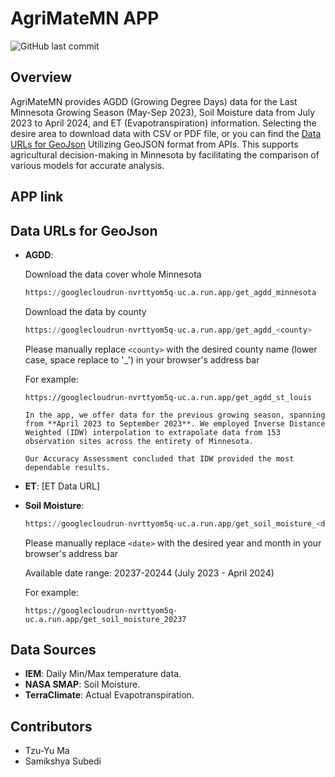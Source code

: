 # AgriMateMN APP
![GitHub last commit](https://img.shields.io/github/last-commit/TzuYuMa/AgriMateMN?style=for-the-badge)

## Overview  
AgriMateMN provides AGDD (Growing Degree Days) data for the Last Minnesota Growing Season (May-Sep 2023), Soil Moisture data from July 2023 to April 2024, and ET (Evapotranspiration) information. Selecting the desire area to download data with CSV or PDF file, or you can find the [Data URLs for GeoJson](#data-urls-for-geojson) Utilizing GeoJSON format from APIs. This supports agricultural decision-making in Minnesota by facilitating the comparison of various models for accurate analysis.

## APP link

## Data URLs for GeoJson
- **AGDD**: 

  Download the data cover whole Minnesota
  ```python
  https://googlecloudrun-nvrttyom5q-uc.a.run.app/get_agdd_minnesota
  ```

  Download the data by county
  ```python
  https://googlecloudrun-nvrttyom5q-uc.a.run.app/get_agdd_<county>
  ```
  Please manually replace `<county>` with the desired county name (lower case, space replace to '_') in your browser's address bar

  For example:
  
  ```plaintext
  https://googlecloudrun-nvrttyom5q-uc.a.run.app/get_agdd_st_louis

  In the app, we offer data for the previous growing season, spanning from **April 2023 to September 2023**. We employed Inverse Distance Weighted (IDW) interpolation to extrapolate data from 153 observation sites across the entirety of Minnesota.

  Our Accuracy Assessment concluded that IDW provided the most dependable results.
- **ET**: [ET Data URL]
- **Soil Moisture**:
  ```python
  https://googlecloudrun-nvrttyom5q-uc.a.run.app/get_soil_moisture_<date>
  ```
  Please manually replace `<date>` with the desired year and month in your browser's address bar


  Available date range: 20237-20244 (July 2023 - April 2024)

  For example:
  
  ```plaintext
  https://googlecloudrun-nvrttyom5q-uc.a.run.app/get_soil_moisture_20237
## Data Sources 
- **IEM**: Daily Min/Max temperature data.
- **NASA SMAP**: Soil Moisture.
- **TerraClimate**: Actual Evapotranspiration.
  
## Contributors 
- Tzu-Yu Ma  
- Samikshya Subedi
